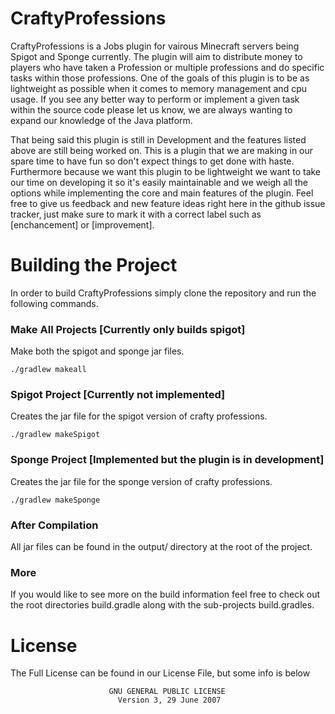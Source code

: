 # CraftyProfessions
CraftyProfessions is a Jobs plugin for vairous Minecraft servers being Spigot and Sponge currently. The plugin will aim to distribute money to players who have taken a Profession or multiple professions and do specific tasks within those professions. One of the goals of this plugin is to be as lightweight as possible when it comes to memory management and cpu usage. If you see any better way to perform or implement a given task within the source code please let us know, we are always wanting to expand our knowledge of the Java platform.

That being said this plugin is still in Development and the features listed above are still being worked on. This is a plugin that we are making in our spare time to have fun so don't expect things to get done with haste. Furthermore because we want this plugin to be lightweight we want to take our time on developing it so it's easily maintainable and we weigh all the options while implementing the core and main features of the plugin. Feel free to give us feedback and new feature ideas right here in the github issue tracker, just make sure to mark it with a correct label such as [enchancement] or [improvement].

# Building the Project
In order to build CraftyProfessions simply clone the repository and run the following commands.

### Make All Projects [Currently only builds spigot]
<p>Make both the spigot and sponge jar files.</p>
<code>./gradlew makeall</code>

### Spigot Project [Currently not implemented]
<p>Creates the jar file for the spigot version of crafty professions.</p>
<code>./gradlew makeSpigot</code>

### Sponge Project [Implemented but the plugin is in development]
<p>Creates the jar file for the sponge version of crafty professions.</p>
<code>./gradlew makeSponge</code>

### After Compilation
All jar files can be found in the output/ directory at the root of the project.

### More
If you would like to see more on the build information feel free to check out the root directories build.gradle along with the sub-projects build.gradles.

# License
The Full License can be found in our License File, but some info is below                     

                          GNU GENERAL PUBLIC LICENSE
                            Version 3, 29 June 2007
